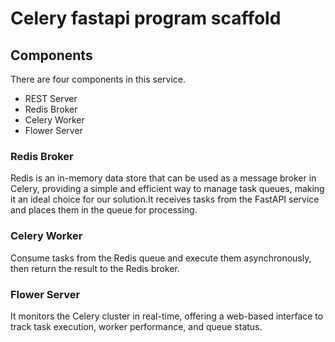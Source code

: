 # Celery fastapi program scaffold

## Components

There are four components in this service.
- REST Server
- Redis Broker
- Celery Worker
- Flower Server

### Redis Broker

Redis is an in-memory data store that can be used as a message broker in Celery, providing a simple and efficient way to manage task queues, making it an ideal choice for our solution.It receives tasks from the FastAPI service and places them in the queue for processing.

### Celery Worker

Consume tasks from the Redis queue and execute them asynchronously, then return the result to the Redis broker.

### Flower Server
It monitors the Celery cluster in real-time, offering a web-based interface to track task execution, worker performance, and queue status.

